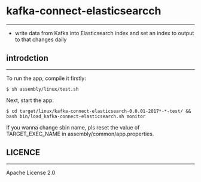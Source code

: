 # kafka-connect-elasticsearcch #
---
 * write data from Kafka into Elasticsearch index and set an index to output to that changes daily

## introdction ##
---
To run the app, compile it firstly:

    $ sh assembly/linux/test.sh

Next, start the app:

    $ cd target/linux/kafka-connect-elasticsearch-0.0.01-2017*-*-test/ && bash bin/load_kafka-connect-elasticsearch.sh monitor

If you wanna change sbin name, pls reset the value of TARGET_EXEC_NAME in assembly/common/app.properties.


## LICENCE ##
---
Apache License 2.0

